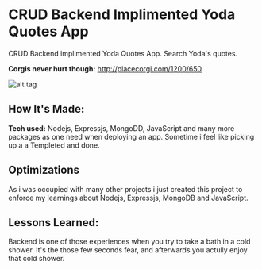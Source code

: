 # CRUD Backend Implimented Yoda Quotes App

CRUD Backend implimented Yoda Quotes App. Search Yoda's quotes. 

**Corgis never hurt though:** http://placecorgi.com/1200/650

![alt tag](http://placecorgi.com/1200/650)

## How It's Made:

**Tech used:** Nodejs, Expressjs, MongoDD, JavaScript and many more packages as one need when deploying an app. Sometime i feel like picking up a a Templeted and done.


## Optimizations

As i was occupied with many other projects i just created this project to enforce my learnings about Nodejs, Expressjs, MongoDB and JavaScript.

## Lessons Learned:

Backend is one of those experiences when you try to take a bath in a cold shower. It's the those few seconds fear, and afterwards you actully enjoy that cold shower.
